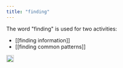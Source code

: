 ```yaml
---
title: "finding"
---
```


The word "finding" is used for two activities:

- [[finding information]]
- [[finding common patterns]]

<img src='https://scrapbox.io/api/pages/nishio-en/en/icon' alt='en.icon' height="19.5"/>